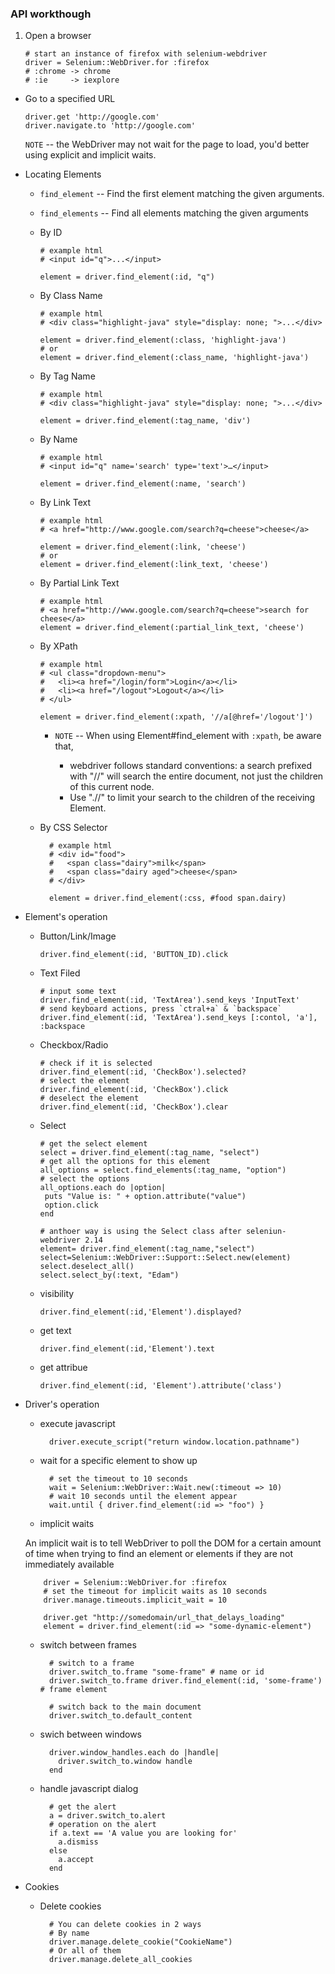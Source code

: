 ### API workthough

1.	Open a browser
	
		# start an instance of firefox with selenium-webdriver
		driver = Selenium::WebDriver.for :firefox
		# :chrome -> chrome
		# :ie     -> iexplore

*	Go to a specified URL

		driver.get 'http://google.com'
		driver.navigate.to 'http://google.com'
		
	`NOTE` -- the WebDriver may not wait for the page to load, you'd better using explicit and implicit waits.
	
*	Locating Elements

	*	`find_element` -- Find the first element matching the given arguments.
	
	*	`find_elements` -- Find all elements matching the given arguments

	*	By ID

			# example html
			# <input id="q">...</input>
				
			element = driver.find_element(:id, "q")
		
	*	By Class Name
	
			# example html
			# <div class="highlight-java" style="display: none; ">...</div>
			
			element = driver.find_element(:class, 'highlight-java')
			# or
			element = driver.find_element(:class_name, 'highlight-java')
		
	*	By Tag Name
			
			# example html
			# <div class="highlight-java" style="display: none; ">...</div>
			
			element = driver.find_element(:tag_name, 'div')
			
	*	By Name
			
			# example html
			# <input id="q" name='search' type='text'>…</input>
			
			element = driver.find_element(:name, 'search')
		

	*	By Link Text
			
			# example html
			# <a href="http://www.google.com/search?q=cheese">cheese</a>
			
			element = driver.find_element(:link, 'cheese')
			# or			
			element = driver.find_element(:link_text, 'cheese')

	*	By Partial Link Text
	
			# example html
			# <a href="http://www.google.com/search?q=cheese">search for cheese</a>			
			element = driver.find_element(:partial_link_text, 'cheese')	
	*	By XPath
	
			# example html
			# <ul class="dropdown-menu">
            #   <li><a href="/login/form">Login</a></li>
            #   <li><a href="/logout">Logout</a></li>
            # </ul>
  			
			element = driver.find_element(:xpath, '//a[@href='/logout']')
			
		*	`NOTE` -- When using Element#find_element with `:xpath`, be aware that,
	
			*	 webdriver follows standard conventions: a search prefixed with "//" will search the entire document, not just the children of this current node. 
			*	Use ".//" to limit your search to the children of the receiving Element.
			
	* By CSS Selector
	
			# example html
			# <div id="food">
			#   <span class="dairy">milk</span>
			#   <span class="dairy aged">cheese</span>
			# </div>
			
			element = driver.find_element(:css, #food span.dairy)
			
*	Element's operation

	*	Button/Link/Image
	
			driver.find_element(:id, 'BUTTON_ID).click
	
	*	Text Filed
	
			# input some text
			driver.find_element(:id, 'TextArea').send_keys 'InputText'
			# send keyboard actions, press `ctral+a` & `backspace`
			driver.find_element(:id, 'TextArea').send_keys [:contol, 'a'], :backspace

	*	Checkbox/Radio
	
			# check if it is selected
			driver.find_element(:id, 'CheckBox').selected?
			# select the element
			driver.find_element(:id, 'CheckBox').click
			# deselect the element
			driver.find_element(:id, 'CheckBox').clear
	
	*	Select
	
			# get the select element	
			select = driver.find_element(:tag_name, "select")
			# get all the options for this element
			all_options = select.find_elements(:tag_name, "option")
			# select the options
			all_options.each do |option|
			 puts "Value is: " + option.attribute("value")
			 option.click
			end
			
			# anthoer way is using the Select class after seleniun-webdriver 2.14		
			element= driver.find_element(:tag_name,"select")
			select=Selenium::WebDriver::Support::Select.new(element)
		    select.deselect_all()
		    select.select_by(:text, "Edam")

	*	visibility
			
			driver.find_element(:id,'Element').displayed?
			
	*	get text
				
			driver.find_element(:id,'Element').text
	
	*	get attribue
			
			driver.find_element(:id, 'Element').attribute('class')
			
*	Driver's operation

	* execute javascript

			driver.execute_script("return window.location.pathname")
			
	* wait for a specific element to show up
			
			# set the timeout to 10 seconds
			wait = Selenium::WebDriver::Wait.new(:timeout => 10)
			# wait 10 seconds until the element appear
			wait.until { driver.find_element(:id => "foo") }
	
	* implicit waits

	An implicit wait is to tell WebDriver to poll the DOM for a certain amount of time when trying to find an element or elements if they are not immediately available
	
			driver = Selenium::WebDriver.for :firefox
			# set the timeout for implicit waits as 10 seconds
			driver.manage.timeouts.implicit_wait = 10
			
			driver.get "http://somedomain/url_that_delays_loading"
			element = driver.find_element(:id => "some-dynamic-element")

	* switch between frames
	
			# switch to a frame
			driver.switch_to.frame "some-frame" # name or id
			driver.switch_to.frame driver.find_element(:id, 'some-frame') # frame element
			
			# switch back to the main document
			driver.switch_to.default_content
				
	* swich between windows
	
			driver.window_handles.each do |handle|
     		  driver.switch_to.window handle
			end
			
	* handle javascript dialog
		
			# get the alert
			a = driver.switch_to.alert
			# operation on the alert
			if a.text == 'A value you are looking for'
			  a.dismiss
			else
			  a.accept
			end

* Cookies
	
	* Delete cookies
	
			# You can delete cookies in 2 ways
			# By name
			driver.manage.delete_cookie("CookieName")
			# Or all of them
			driver.manage.delete_all_cookies